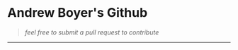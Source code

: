 <div>
<p align="center">
    <a href="https://asboyer.com" target="_blank" rel="noreferrer noopener">
        <img src="https://github.com/asboyer2/asboyer2/blob/master/images/logo.png?raw=true" alt="">
    </a>
</p>
</div>
 
# Andrew Boyer's Github
> *feel free to submit a pull request to contribute*

***
<!-- ## Notable Projects:
* [Reporty](https://pypi.org/project/reporty/) [*(code)*](https://github.com/asboyer2/reporty)
* [RebootHacks](https://reboothacks.com) [*(code)*](https://github.com/Wayland-CS-Club/reboothacks-master)
* [Personal Website and Blog](https://asboyer.com/) [*(code)*](https://github.com/asboyer/asboyer.com)
* [Space Invaders Clone](https://github.com/asboyer2/SpaceInvaders)
* [Boyer (personal python library)](https://pypi.org/project/boyer/) [*(code)*](https://github.com/asboyer2/boyer)

*** -->
<!-- <div>
<p align="center">
  <img align="center" src="https://github-readme-stats.vercel.app/api/top-langs/?username=asboyer&layout=compact&icon_color=B6F29D&text_color=718096&bg_color=ffffff00&hide_border=false&exclude_repo=asboyer.com,asboyer-archive,goat-grade,andrewsboyer.com,APCS_A,boyers_beats,goat_grade_all_time&langs_count=10&count_private=true" alt=""/>
</p>
</div>
  <br>
<div>
<p align="center">
  <img align="center" src="https://github-readme-stats.vercel.app/api?username=asboyer&show_icons=true&icon_color=B6F29D&text_color=718096&bg_color=ffffff00&hide_title=false&include_all_commits=true&count_private=true&hide_border=false" alt=""/>
</p>
</div> -->

